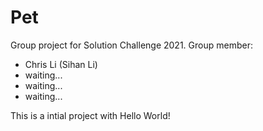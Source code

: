 # Pet
Group project for Solution Challenge 2021.
Group member:
- Chris Li (Sihan Li)
- waiting...
- waiting...
- waiting...

This is a intial project with Hello World!
